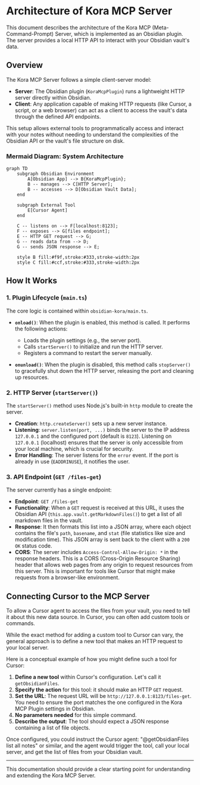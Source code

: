 # Architecture of Kora MCP Server

This document describes the architecture of the Kora MCP (Meta-Command-Prompt) Server, which is implemented as an Obsidian plugin. The server provides a local HTTP API to interact with your Obsidian vault's data.

## Overview

The Kora MCP Server follows a simple client-server model:

*   **Server**: The Obsidian plugin (`KoraMcpPlugin`) runs a lightweight HTTP server directly within Obsidian.
*   **Client**: Any application capable of making HTTP requests (like Cursor, a script, or a web browser) can act as a client to access the vault's data through the defined API endpoints.

This setup allows external tools to programmatically access and interact with your notes without needing to understand the complexities of the Obsidian API or the vault's file structure on disk.

### Mermaid Diagram: System Architecture

```mermaid
graph TD
    subgraph Obsidian Environment
        A[Obsidian App] --> B{KoraMcpPlugin};
        B -- manages --> C[HTTP Server];
        B -- accesses --> D[Obsidian Vault Data];
    end

    subgraph External Tool
        E[Cursor Agent]
    end

    C -- listens on --> F[localhost:8123];
    F -- exposes --> G[files endpoint];
    E -- HTTP GET request --> G;
    G -- reads data from --> D;
    G -- sends JSON response --> E;

    style B fill:#f9f,stroke:#333,stroke-width:2px
    style C fill:#ccf,stroke:#333,stroke-width:2px
```

## How It Works

### 1. Plugin Lifecycle (`main.ts`)

The core logic is contained within `obsidian-kora/main.ts`.

*   **`onload()`**: When the plugin is enabled, this method is called. It performs the following actions:
    *   Loads the plugin settings (e.g., the server port).
    *   Calls `startServer()` to initialize and run the HTTP server.
    *   Registers a command to restart the server manually.

*   **`onunload()`**: When the plugin is disabled, this method calls `stopServer()` to gracefully shut down the HTTP server, releasing the port and cleaning up resources.

### 2. HTTP Server (`startServer()`)

The `startServer()` method uses Node.js's built-in `http` module to create the server.

*   **Creation**: `http.createServer()` sets up a new server instance.
*   **Listening**: `server.listen(port, ...)` binds the server to the IP address `127.0.0.1` and the configured port (default is `8123`). Listening on `127.0.0.1` (localhost) ensures that the server is only accessible from your local machine, which is crucial for security.
*   **Error Handling**: The server listens for the `error` event. If the port is already in use (`EADDRINUSE`), it notifies the user.

### 3. API Endpoint (`GET /files-get`)

The server currently has a single endpoint:

*   **Endpoint**: `GET /files-get`
*   **Functionality**: When a `GET` request is received at this URL, it uses the Obsidian API (`this.app.vault.getMarkdownFiles()`) to get a list of all markdown files in the vault.
*   **Response**: It then formats this list into a JSON array, where each object contains the file's `path`, `basename`, and `stat` (file statistics like size and modification time). This JSON array is sent back to the client with a `200 OK` status code.
*   **CORS**: The server includes `Access-Control-Allow-Origin: *` in the response headers. This is a CORS (Cross-Origin Resource Sharing) header that allows web pages from any origin to request resources from this server. This is important for tools like Cursor that might make requests from a browser-like environment.

## Connecting Cursor to the MCP Server

To allow a Cursor agent to access the files from your vault, you need to tell it about this new data source. In Cursor, you can often add custom tools or commands.

While the exact method for adding a custom tool to Cursor can vary, the general approach is to define a new tool that makes an HTTP request to your local server.

Here is a conceptual example of how you might define such a tool for Cursor:

1.  **Define a new tool** within Cursor's configuration. Let's call it `getObsidianFiles`.
2.  **Specify the action** for this tool: it should make an HTTP `GET` request.
3.  **Set the URL**: The request URL will be `http://127.0.0.1:8123/files-get`. You need to ensure the port matches the one configured in the Kora MCP Plugin settings in Obsidian.
4.  **No parameters needed** for this simple command.
5.  **Describe the output**: The tool should expect a JSON response containing a list of file objects.

Once configured, you could instruct the Cursor agent: "@getObsidianFiles list all notes" or similar, and the agent would trigger the tool, call your local server, and get the list of files from your Obsidian vault.

---

This documentation should provide a clear starting point for understanding and extending the Kora MCP Server. 